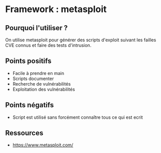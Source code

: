 # Framework : metasploit

## Pourquoi l'utiliser ? 

On utilise metasploit pour générer des scripts d'exploit suivant les failles CVE connus et faire des tests d'intrusion.

## Points positifs

- Facile à prendre en main
- Scripts documenter
- Recherche de vulnérabilités
- Exploitation des vulnérabilités

## Points négatifs

- Script est utilisé sans forcément connaître tous ce qui est ecrit

## Ressources

- <a href="https://www.metasploit.com/"> https://www.metasploit.com/ </a>